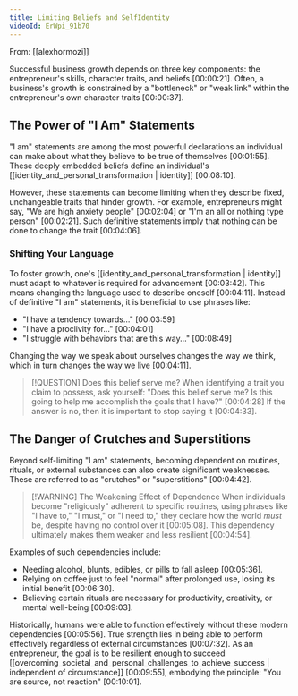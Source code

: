 ```yaml
---
title: Limiting Beliefs and SelfIdentity
videoId: ErWpi_91b70
---
```


From: [[alexhormozi]] <br/> 

Successful business growth depends on three key components: the entrepreneur's skills, character traits, and beliefs [00:00:21]. Often, a business's growth is constrained by a "bottleneck" or "weak link" within the entrepreneur's own character traits [00:00:37].

## The Power of "I Am" Statements

"I am" statements are among the most powerful declarations an individual can make about what they believe to be true of themselves [00:01:55]. These deeply embedded beliefs define an individual's [[identity_and_personal_transformation | identity]] [00:08:10].

However, these statements can become limiting when they describe fixed, unchangeable traits that hinder growth. For example, entrepreneurs might say, "We are high anxiety people" [00:02:04] or "I'm an all or nothing type person" [00:02:21]. Such definitive statements imply that nothing can be done to change the trait [00:04:06].

### Shifting Your Language

To foster growth, one's [[identity_and_personal_transformation | identity]] must adapt to whatever is required for advancement [00:03:42]. This means changing the language used to describe oneself [00:04:11]. Instead of definitive "I am" statements, it is beneficial to use phrases like:
*   "I have a tendency towards..." [00:03:59]
*   "I have a proclivity for..." [00:04:01]
*   "I struggle with behaviors that are this way..." [00:08:49]

Changing the way we speak about ourselves changes the way we think, which in turn changes the way we live [00:04:11].

> [!QUESTION] Does this belief serve me?
> When identifying a trait you claim to possess, ask yourself: "Does this belief serve me? Is this going to help me accomplish the goals that I have?" [00:04:28] If the answer is no, then it is important to stop saying it [00:04:33].

## The Danger of Crutches and Superstitions

Beyond self-limiting "I am" statements, becoming dependent on routines, rituals, or external substances can also create significant weaknesses. These are referred to as "crutches" or "superstitions" [00:04:42].

> [!WARNING] The Weakening Effect of Dependence
> When individuals become "religiously" adherent to specific routines, using phrases like "I have to," "I must," or "I need to," they declare how the world *must* be, despite having no control over it [00:05:08]. This dependency ultimately makes them weaker and less resilient [00:04:54].

Examples of such dependencies include:
*   Needing alcohol, blunts, edibles, or pills to fall asleep [00:05:36].
*   Relying on coffee just to feel "normal" after prolonged use, losing its initial benefit [00:06:30].
*   Believing certain rituals are necessary for productivity, creativity, or mental well-being [00:09:03].

Historically, humans were able to function effectively without these modern dependencies [00:05:56]. True strength lies in being able to perform effectively regardless of external circumstances [00:07:32]. As an entrepreneur, the goal is to be resilient enough to succeed [[overcoming_societal_and_personal_challenges_to_achieve_success | independent of circumstance]] [00:09:55], embodying the principle: "You are source, not reaction" [00:10:01].